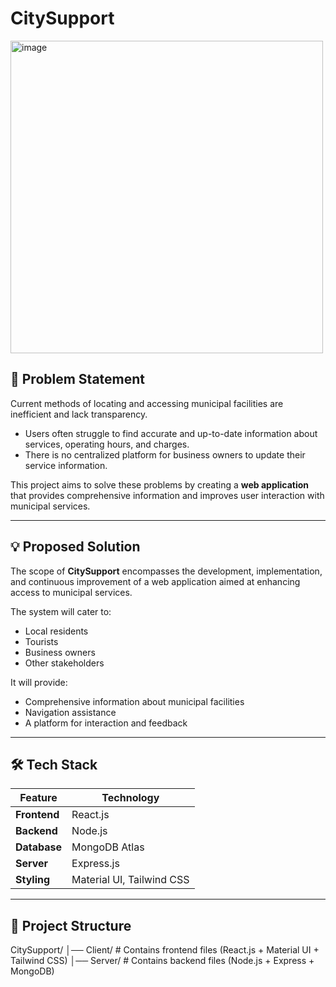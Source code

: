 # CitySupport
<img width="500" height="500" alt="image" src="https://github.com/user-attachments/assets/ae360bf7-952a-48b0-9594-266241401be1" />


## 📌 Problem Statement
Current methods of locating and accessing municipal facilities are inefficient and lack transparency.  
- Users often struggle to find accurate and up-to-date information about services, operating hours, and charges.  
- There is no centralized platform for business owners to update their service information.  

This project aims to solve these problems by creating a **web application** that provides comprehensive information and improves user interaction with municipal services.

---

## 💡 Proposed Solution
The scope of **CitySupport** encompasses the development, implementation, and continuous improvement of a web application aimed at enhancing access to municipal services.  

The system will cater to:  
- Local residents  
- Tourists  
- Business owners  
- Other stakeholders  

It will provide:  
- Comprehensive information about municipal facilities  
- Navigation assistance  
- A platform for interaction and feedback  

---

## 🛠️ Tech Stack
| Feature       | Technology       |
|---------------|------------------|
| **Frontend**  | React.js         |
| **Backend**   | Node.js          |
| **Database**  | MongoDB Atlas    |
| **Server**    | Express.js       |
| **Styling**   | Material UI, Tailwind CSS |

---

## 📂 Project Structure
CitySupport/
│── Client/ # Contains frontend files (React.js + Material UI + Tailwind CSS)
│── Server/ # Contains backend files (Node.js + Express + MongoDB)
